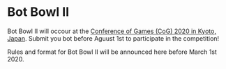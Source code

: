# Bot Bowl II

Bot Bowl II will occour at the [Conference of Games (CoG) 2020 in Kyoto, Japan](http://ieee-cog.org/2020/). Submit you bot before Aguust 1st to participate in the competition!

Rules and format for Bot Bowl II will be announced here before March 1st 2020.